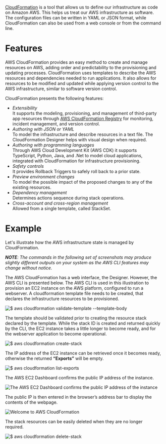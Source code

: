 

[CloudFormation](https://aws.amazon.com/cloudformation/) is a tool that allows us to define our infrastructure as code on Amazon AWS. This helps us treat our AWS infrastructure as software. The configuration files can be written in YAML or JSON format, while CloudFormation can also be used from a web console or from the command line.

# Features
AWS CloudFormation provides an easy method to create and manage resources on AWS, adding order and predictability to the provisioning and updating processes. CloudFormation uses templates to describe the AWS resources and dependencies needed to run applications. It also allows for resources to be modified and updated while applying version control to the AWS infrastructure, similar to software version control.

CloudFormation presents the following features:

- _Extensibility_  
    It supports the modeling, provisioning, and management of third-party app resources through [AWS CloudFormation Registry](https://docs.aws.amazon.com/AWSCloudFormation/latest/UserGuide/registry.html) for monitoring, incident management, and version control.
- _Authoring with JSON or YAML_  
    To model the infrastructure and describe resources in a text file. The CloudFormation Designer helps with visual design when required.  
- _Authoring with programming languages_  
    Through AWS Cloud Development Kit (AWS CDK) it supports TypeScript, Python, Java, and .Net to model cloud applications, integrated with CloudFormation for infrastructure provisioning.
- _Safety controls_  
    It provides Rollback Triggers to safely roll back to a prior state.
- _Preview environment changes_  
    To model the possible impact of the proposed changes to any of the existing resources.
- _Dependency management_  
    Determines actions sequence during stack operations.
- _Cross-account and cross-region management_  
    Allowed from a single template, called StackSet.
# Example
Let's illustrate how the AWS infrastructure state is managed by CloudFormation.

_**NOTE**: The commands in the following set of screenshots may produce slightly different outputs on your system as the AWS CLI features may change without notice._

The AWS CloudFormation has a web interface, the Designer. However, the AWS CLI is presented below. The AWS CLI is used in this illustration to provision an EC2 instance on the AWS platform, configured to run a webserver. A cloudformation template file needs to be created, that declares the infrastructure resources to be provisioned.

![$ aws cloudformation validate-template --template-body](https://courses.edx.org/asset-v1:LinuxFoundationX+LFS151.x+2T2023+type@asset+block@__aws_cloudformation_validate-template_--template-body.png)

The template should be validated prior to creating the resource stack declared by the template. While the stack ID is created and returned quickly by the CLI, the EC2 instance takes a little longer to become ready, and for the webserver application to become operational.

![$ aws cloudformation create-stack](https://courses.edx.org/asset-v1:LinuxFoundationX+LFS151.x+2T2023+type@asset+block@__aws_cloudformation_create-stack.png)

The IP address of the EC2 instance can be retrieved once it becomes ready, otherwise the returned **“Exports”** will be empty.

![$ aws cloudformation list-exports](https://courses.edx.org/asset-v1:LinuxFoundationX+LFS151.x+2T2023+type@asset+block@__aws_cloudformation_list-exports.png)

The AWS EC2 Dashboard confirms the public IP address of the instance.

![The AWS EC2 Dashboard confirms the public IP address of the instance](https://courses.edx.org/asset-v1:LinuxFoundationX+LFS151.x+2T2023+type@asset+block/The_AWS_EC2_Dashboard_confirms_the_public_IP_address_of_the_instance.png)

The public IP is then entered in the browser’s address bar to display the contents of the webpage.

![Welcome to AWS CloudFormation](https://courses.edx.org/asset-v1:LinuxFoundationX+LFS151.x+2T2023+type@asset+block/Welcome_to_AWS_CloudFormation.png)

The stack resources can be easily deleted when they are no longer required.

![$ aws cloudformation delete-stack](https://courses.edx.org/asset-v1:LinuxFoundationX+LFS151.x+2T2023+type@asset+block@__aws_cloudformation_delete-stack.png)

